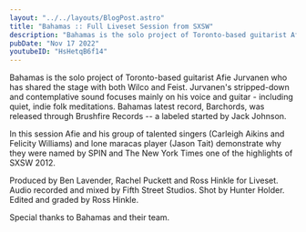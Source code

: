 ```yaml
---
layout: "../../layouts/BlogPost.astro"
title: "Bahamas :: Full Liveset Session from SXSW"
description: "Bahamas is the solo project of Toronto-based guitarist Afie Jurvanen"
pubDate: "Nov 17 2022"
youtubeID: "HsHetqB6f14"
---
```


Bahamas is the solo project of Toronto-based guitarist Afie Jurvanen who has shared the stage with both Wilco and Feist. Jurvanen's stripped-down and contemplative sound focuses mainly on his voice and guitar - including quiet, indie folk meditations. Bahamas latest record, Barchords, was released through Brushfire Records -- a labeled started by Jack Johnson.

In this session Afie and his group of talented singers (Carleigh Aikins and Felicity Williams) and lone maracas player (Jason Tait) demonstrate why they were named by SPIN and The New York Times one of the highlights of SXSW 2012.

Produced by Ben Lavender, Rachel Puckett and Ross Hinkle for Liveset.
Audio recorded and mixed by Fifth Street Studios.
Shot by Hunter Holder.
Edited and graded by Ross Hinkle.

Special thanks to Bahamas and their team.